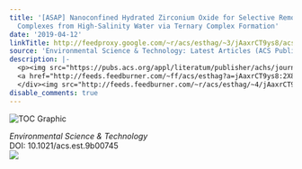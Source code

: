 ```yaml
---
title: '[ASAP] Nanoconfined Hydrated Zirconium Oxide for Selective Removal of Cu(II)-Carboxyl
  Complexes from High-Salinity Water via Ternary Complex Formation'
date: '2019-04-12'
linkTitle: http://feedproxy.google.com/~r/acs/esthag/~3/jAaxrCT9ys8/acs.est.9b00745
source: 'Environmental Science & Technology: Latest Articles (ACS Publications)'
description: |-
  <p><img src="https://pubs.acs.org/appl/literatum/publisher/achs/journals/content/esthag/0/esthag.ahead-of-print/acs.est.9b00745/20190412/images/medium/es-2019-00745e_0001.gif" alt="TOC Graphic"/></p><div><cite>Environmental Science & Technology</cite></div><div>DOI: 10.1021/acs.est.9b00745</div><div class="feedflare">
  <a href="http://feeds.feedburner.com/~ff/acs/esthag?a=jAaxrCT9ys8:2X8IlheH9ws:yIl2AUoC8zA"><img src="http://feeds.feedburner.com/~ff/acs/esthag?d=yIl2AUoC8zA" border="0"></img></a>
  </div><img src="http://feeds.feedburner.com/~r/acs/esthag/~4/jAaxrCT9ys8" height="1" width="1" ...
disable_comments: true
---
```

<p><img src="https://pubs.acs.org/appl/literatum/publisher/achs/journals/content/esthag/0/esthag.ahead-of-print/acs.est.9b00745/20190412/images/medium/es-2019-00745e_0001.gif" alt="TOC Graphic"/></p><div><cite>Environmental Science & Technology</cite></div><div>DOI: 10.1021/acs.est.9b00745</div><div class="feedflare">
<a href="http://feeds.feedburner.com/~ff/acs/esthag?a=jAaxrCT9ys8:2X8IlheH9ws:yIl2AUoC8zA"><img src="http://feeds.feedburner.com/~ff/acs/esthag?d=yIl2AUoC8zA" border="0"></img></a>
</div><img src="http://feeds.feedburner.com/~r/acs/esthag/~4/jAaxrCT9ys8" height="1" width="1" ...